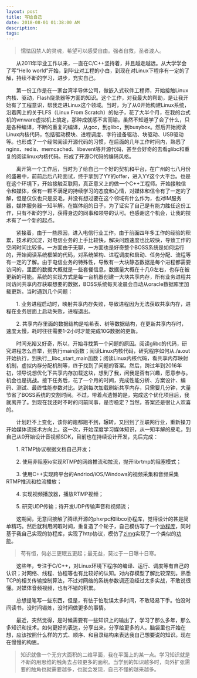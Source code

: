 ```yaml
---
layout: post
title: 写给自己
date: 2018-08-01 01:38:00 AM
description: 
tags: 
---
```


>懦怯囚禁人的灵魂，希望可以感受自由。强者自救，圣者渡人。

&#160; &#160; &#160; &#160;从2011年毕业工作以来，一直在C/C++坚持着，并且越走越远。从大学学会了写“Hello world”开始，到毕业对工程的小白，到现在对Linux下程序有一定的了解，持续不断的学习，进步，充实自己。

&#160; &#160; &#160; &#160;第一份工作是在一家台湾半导体公司，做嵌入式软件工程师，开始接触Linux内核、驱动，Flash烧录器等方面的知识。这个工作，对我最大的帮助，是让我开始有了工程意识，帮我走进Linux这个领域。当时，为了从0开始构建Linux系统，沿着网上的关于LFS（Linux From Scratch）的帖子，花了大半个月，在我的台式机的vmware虚拟机上搞定，那种成就感不言而喻。虽然不知道学了会了什么，只是各种编译，不断的重复的编译，从gcc，到glibc，到busybox。然后开始阅读Linux内核代码，包括驱动模块、进程调度、字符设备驱动、块驱动、USB驱动等。也形成了一个经常阅读开源代码的习惯，在后面的几年工作时间内，熟悉了nginx、redis、memcached、libevent等开源代码，甚至会好奇的去看glibc和重复的阅读linux内核代码。形成了开源C代码的编码风格。

&#160; &#160; &#160; &#160;离开第一个工作后，当时为了给自己一个好的契机和平台，在广州的七八月份的盛暑中，前前后后八轮面试，终于拿到了YY的offer，进入YY这个大平台。也是在这个环境下，开始接触互联网，真正意义上的做一个C++工程师。开始接触信令和媒体，保有一颗不满足的持续学习的态度和心情，对媒体和信令有了一定的了解，但是仅仅也只是皮毛，并没有想过要在这个领域有什么作为，也对IM服务器，媒体服务器一知半解。在媒体组的日子，为了证实了自己是有能力胜任这份工作，只有不断的学习，获得身边的同事和领导的认可。也感谢这个机会，让我的技术有了一个新的起点。

&#160; &#160; &#160; &#160;紧接着，由于一些原因，进入电信行业工作。由于前面四年多工作的经验的积累，技术的沉淀，对电信业务的上手比较快，解决问题速度也比较快，导致工作的空闲时间比较多。一方面由于无聊，一方面也是好奇整个BOSS系统是如何运行的，开始阅读系统框架的代码，对系统架构、进程调度和启动、任务分配、流程等有一定的了解。由于电信业务的特殊性，导致有一大块静态数据是每个进程都需要访问的，里面的数据大概就是一些套餐信息，数据量大概在十几G左右，也存在被更新的可能。系统的实现方式是每一台机器创建一大块共享内存，所有业务进程共同访问共享内存获取想要的数据，BOSS系统每天凌晨会自动从oracle数据库里加载更新。当时遇到几个问题：

&#160; &#160; &#160; &#160;1. 业务进程启动时，映射共享内存失败，导致进程因为无法获取共享内存，进程在业务层面上启动失败，进程退出。

&#160; &#160; &#160; &#160;2. 共享内存里面的数据结构是哈希表、树等数据结构，在更新共享内存时，速度太慢，耗时往往需要1-2小时才能完成10G数据的更新。

&#160; &#160; &#160; &#160;时间充裕又好奇，所以，开始寻找第一个问题的原因。阅读glibc的代码，研究进程怎么自举，到执行main函数；阅读Linux内核代码，研究程序如何从./a.out开始执行，到执行__libc_start_main函数；阅读Linux内核代码，看共享内存映射机制，虚拟内存分配机制等，终于找到了问题的答案。然后，跨过年到2016年初，领导说想优化下共享内存加载这块，想到了我，问我是否有兴趣，愿意参与。机会也是挑战。接下任务后，花了一个月的时间，完成性能分析、方案设计、编码、测试、最终性能参数对比。达到每次加载刷新共享内存，只需要几分钟，大量节省了BOSS系统的交割时间。不过，带着点遗憾的是，完成这个优化项目后，我就离开了。到现在我还时不时的问前同事，是否稳定？当然，答案还是很让人欢喜的。

&#160; &#160; &#160; &#160;计划赶不上变化，该你的跑都跑不到，辗转，又回到了互联网行业，重新操刀开始媒体流技术方向上。这一次，开始深度学习媒体知识，从一知半解的皮毛，到自己从0开始设计音视频SDK，目前也在持续设计开发，先后完成：

&#160; &#160; &#160; &#160;1. RTMP协议根据文档自己开发；

&#160; &#160; &#160; &#160;2. 使用非阻塞io实现RTMP的网络推流和拉流，抛开librtmp的阻塞模式；

&#160; &#160; &#160; &#160;3. 使用C++实现跨平台的Andriod/iOS/Windows的视频采集和音频采集RTMP推流和拉流播放；

&#160; &#160; &#160; &#160;4. 实现视频播放器，播放RTMP视频；

&#160; &#160; &#160; &#160;5. 研究UDP传输；待开发UDP传输声音和视频流；

&#160; &#160; &#160; &#160;这期间，无意间接触了腾讯开源的phxrpc和libco协程库，觉得设计的甚是简单精巧。然后就利用闲暇时间，重复造了个轮子，自己模仿写了一个[协程库](https://github.com/sudokuhk/net-utility)，同时基于我自己实现的协程库，实现了http协议，模仿了[zimg](https://github.com/buaazp/zimg)实现了一个类似的[功能](https://github.com/sudokuhk/net-utility/tree/master/uimg)。

>苟有恒，何必三更眠五更起；最无益，莫过于一日曝十日寒。

&#160; &#160; &#160; &#160;这些年，专注于C/C++，对Linux环境下程序的编译、运行、调度等有自己的认识；对网络、线程、协程等也有比较好的认知。对内存模型了解比较深刻。熟悉TCP的相关传输控制算法，不过对网络的系统参数调还没经过太多实战，不敢说很懂。对媒体音频视频，也有不错的积累。

&#160; &#160; &#160; &#160;总想提笔写一些东西，但是，有怯于怕耽误太多时间，不敢轻易下手。怕没时间读书，没时间锻炼，没时间做更多的事情。

&#160; &#160; &#160; &#160;最近，突然觉得，是时候需要有一些知识上的输出了，学习了那么多年，那么多知识和技术。如何更好的表达，分享出来，分享给更多的人。脑袋里也开始在想，应该按照什么样的方式、顺序、和目录结构来表达我自己想要说的知识。现在在慢慢的构思。

>知识就像一个无穷大面积的二维平面，我在平面上的某一点。学习知识就是不断的用思维的触角去占领更多的面积。当学到的知识越多时，向外扩张需要的触角也就需要越多，也就会发现，自己不懂的越来越多。
